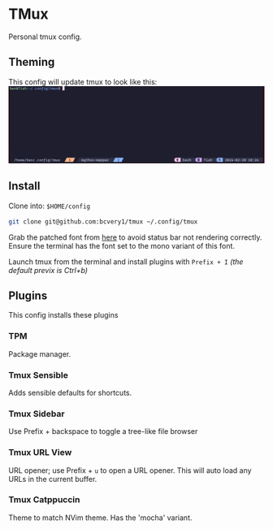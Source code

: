 # TMux
Personal tmux config.

## Theming
This config will update tmux to look like this:
![Status bar](./data/status_bar.png)

## Install
Clone into: `$HOME/config`
```bash
git clone git@github.com:bcvery1/tmux ~/.config/tmux
```

Grab the patched font from [here](https://github.com/ryanoasis/nerd-fonts/releases/download/v3.1.1/0xProto.zip)
to avoid status bar not rendering correctly. Ensure the terminal has the font set to the mono variant
of this font.

Launch tmux from the terminal and install plugins with `Prefix + I` *(the default previx is Ctrl+b)*

## Plugins
This config installs these plugins

### TPM
Package manager.

### Tmux Sensible
Adds sensible defaults for shortcuts.

### Tmux Sidebar
Use Prefix + backspace to toggle a tree-like file browser

### Tmux URL View
URL opener; use Prefix + `u` to open a URL opener. This will auto load any URLs in the current
buffer.

### Tmux Catppuccin
Theme to match NVim theme. Has the 'mocha' variant.
